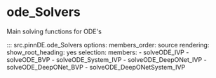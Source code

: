 # ode_Solvers

Main solving functions for ODE's

::: src.pinnDE.ode_Solvers
    options:
        members_order: source
    rendering:
      show_root_heading: yes
    selection:
      members:
        - solveODE_IVP
        - solveODE_BVP
        - solveODE_System_IVP
        - solveODE_DeepONet_IVP
        - solveODE_DeepONet_BVP
        - solveODE_DeepONetSystem_IVP
